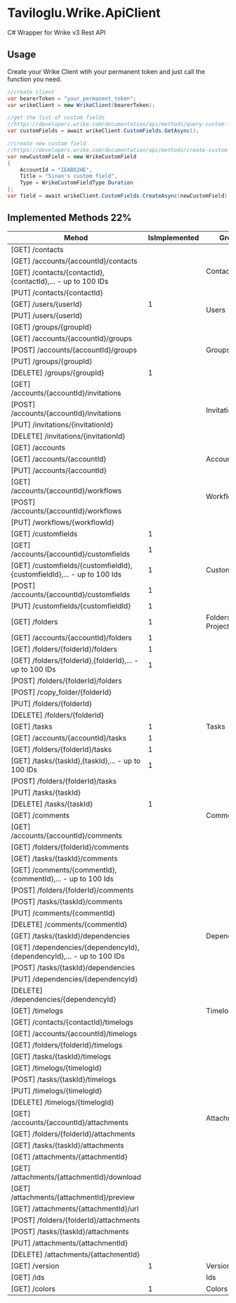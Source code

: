 # Taviloglu.Wrike.ApiClient
C# Wrapper for Wrike v3 Rest API

## Usage
Create your Wrike Client wtih your permanent token and just call the function you need.
```csharp
//create client
var bearerToken = "your_permanent_token";
var wrikeClient = new WrikeClient(bearerToken);

//get the list of custom fields
//https://developers.wrike.com/documentation/api/methods/query-custom-fields
var customFields = await wrikeClient.CustomFields.GetAsync();

//create new custom field
//https://developers.wrike.com/documentation/api/methods/create-custom-field
var newCustomField = new WrikeCustomField
{
    AccountId = "IEABX2HE",
    Title = "Sinan's custom field",
    Type = WrikeCustomFieldType.Duration
};
var field = await wrikeClient.CustomFields.CreateAsync(newCustomField);
```

## Implemented Methods 22%

<table class="tableizer-table">
<thead><tr class="tableizer-firstrow"><th>Mehod</th><th>IsImplemented</th><th>Group</th></tr></thead><tbody>
<tr>
                <td>[GET] /contacts</td>
                <td>&nbsp;</td>
                <td rowspan="4">Contacts</td>
            </tr>
            <tr>
                <td>[GET] /accounts/{accountId}/contacts</td>
                <td>&nbsp;</td>
            </tr>
            <tr>
                <td>[GET] /contacts/{contactId},{contactId},... - up to 100 IDs</td>
                <td>&nbsp;</td>
            </tr>
            <tr>
                <td>[PUT] /contacts/{contactId}</td>
                <td>&nbsp;</td>
            </tr>
 
 <tr><td>[GET] /users/{userId}</td><td>1</td><td rowspan="2">Users</td></tr>
 <tr><td>[PUT] /users/{userId}</td><td>&nbsp;</td></tr>
 <tr><td>[GET] /groups/{groupId}</td><td>&nbsp;</td><td rowspan="5">Groups</td></tr>
 <tr><td>[GET] /accounts/{accountId}/groups</td><td>&nbsp;</td></tr>
 <tr><td>[POST] /accounts/{accountId}/groups</td><td>&nbsp;</td></tr>
 <tr><td>[PUT] /groups/{groupId}</td><td>&nbsp;</td></tr>
 <tr><td>[DELETE] /groups/{groupId}</td><td>1</td></tr>
 <tr><td>[GET] /accounts/{accountId}/invitations</td><td>&nbsp;</td><td rowspan="4">Invitations</td></tr>
 <tr><td>[POST] /accounts/{accountId}/invitations</td><td>&nbsp;</td></tr>
 <tr><td>[PUT] /invitations/{invitationId}</td><td>&nbsp;</td></tr>
 <tr><td>[DELETE] /invitations/{invitationId}</td><td>&nbsp;</td></tr>
 <tr><td>[GET] /accounts</td><td>&nbsp;</td><td rowspan="3">Accounts</td></tr>
 <tr><td>[GET] /accounts/{accountId}</td><td>&nbsp;</td></tr>
 <tr><td>[PUT] /accounts/{accountId}</td><td>&nbsp;</td></tr>
 <tr><td>[GET] /accounts/{accountId}/workflows</td><td>&nbsp;</td><td rowspan="2">Workflows</td></tr>
 <tr><td>[POST] /accounts/{accountId}/workflows</td><td>&nbsp;</td></tr>
 <tr><td>[PUT] /workflows/{workflowId}</td><td>&nbsp;</td></tr>
 <tr><td>[GET] /customfields</td><td>1</td><td rowspan="5">Custom Fields</td></tr>
 <tr><td>[GET] /accounts/{accountId}/customfields</td><td>1</td></tr>
 <tr><td>[GET] /customfields/{customfieldId},{customfieldId},... - up to 100 Ids</td><td>1</td></tr>
 <tr><td>[POST] /accounts/{accountId}/customfields</td><td>1</td></tr>
 <tr><td>[PUT] /customfields/{customfieldId}</td><td>1</td></tr>
 <tr><td>[GET] /folders</td><td>1</td><td>Folders & Projects</td></tr>
 <tr><td>[GET] /accounts/{accountId}/folders</td><td>1</td><td>&nbsp;</td></tr>
 <tr><td>[GET] /folders/{folderId}/folders</td><td>1</td><td>&nbsp;</td></tr>
 <tr><td>[GET] /folders/{folderId},{folderId},... - up to 100 IDs</td><td>1</td><td>&nbsp;</td></tr>
 <tr><td>[POST] /folders/{folderId}/folders</td><td>&nbsp;</td><td>&nbsp;</td></tr>
 <tr><td>[POST] /copy_folder/{folderId}</td><td>&nbsp;</td><td>&nbsp;</td></tr>
 <tr><td>[PUT] /folders/{folderId}</td><td>&nbsp;</td><td>&nbsp;</td></tr>
 <tr><td>[DELETE] /folders/{folderId}</td><td>&nbsp;</td><td>&nbsp;</td></tr>
 <tr><td>[GET] /tasks</td><td>1</td><td>Tasks</td></tr>
 <tr><td>[GET] /accounts/{accountId}/tasks</td><td>1</td><td>&nbsp;</td></tr>
 <tr><td>[GET] /folders/{folderId}/tasks</td><td>1</td><td>&nbsp;</td></tr>
 <tr><td>[GET] /tasks/{taskId},{taskId},... - up to 100 IDs</td><td>1</td><td>&nbsp;</td></tr>
 <tr><td>[POST] /folders/{folderId}/tasks</td><td>&nbsp;</td><td>&nbsp;</td></tr>
 <tr><td>[PUT] /tasks/{taskId}</td><td>&nbsp;</td><td>&nbsp;</td></tr>
 <tr><td>[DELETE] /tasks/{taskId}</td><td>1</td><td>&nbsp;</td></tr>
 <tr><td>[GET] /comments</td><td>&nbsp;</td><td>Comments</td></tr>
 <tr><td>[GET] /accounts/{accountId}/comments</td><td>&nbsp;</td><td>&nbsp;</td></tr>
 <tr><td>[GET] /folders/{folderId}/comments</td><td>&nbsp;</td><td>&nbsp;</td></tr>
 <tr><td>[GET] /tasks/{taskId}/comments</td><td>&nbsp;</td><td>&nbsp;</td></tr>
 <tr><td>[GET] /comments/{commentId},{commentId},... - up to 100 Ids</td><td>&nbsp;</td><td>&nbsp;</td></tr>
 <tr><td>[POST] /folders/{folderId}/comments</td><td>&nbsp;</td><td>&nbsp;</td></tr>
 <tr><td>[POST] /tasks/{taskId}/comments</td><td>&nbsp;</td><td>&nbsp;</td></tr>
 <tr><td>[PUT] /comments/{commentId}</td><td>&nbsp;</td><td>&nbsp;</td></tr>
 <tr><td>[DELETE] /comments/{commentId}</td><td>&nbsp;</td><td>&nbsp;</td></tr>
 <tr><td>[GET] /tasks/{taskId}/dependencies</td><td>&nbsp;</td><td>Dependencies</td></tr>
 <tr><td>[GET] /dependencies/{dependencyId},{dependencyId},... - up to 100 IDs</td><td>&nbsp;</td><td>&nbsp;</td></tr>
 <tr><td>[POST] /tasks/{taskId}/dependencies</td><td>&nbsp;</td><td>&nbsp;</td></tr>
 <tr><td>[PUT] /dependencies/{dependencyId}</td><td>&nbsp;</td><td>&nbsp;</td></tr>
 <tr><td>[DELETE] /dependencies/{dependencyId}</td><td>&nbsp;</td><td>&nbsp;</td></tr>
 <tr><td>[GET] /timelogs</td><td>&nbsp;</td><td>Timelogs</td></tr>
 <tr><td>[GET] /contacts/{contactId}/timelogs</td><td>&nbsp;</td><td>&nbsp;</td></tr>
 <tr><td>[GET] /accounts/{accountId}/timelogs</td><td>&nbsp;</td><td>&nbsp;</td></tr>
 <tr><td>[GET] /folders/{folderId}/timelogs</td><td>&nbsp;</td><td>&nbsp;</td></tr>
 <tr><td>[GET] /tasks/{taskId}/timelogs</td><td>&nbsp;</td><td>&nbsp;</td></tr>
 <tr><td>[GET] /timelogs/{timelogId}</td><td>&nbsp;</td><td>&nbsp;</td></tr>
 <tr><td>[POST] /tasks/{taskId}/timelogs</td><td>&nbsp;</td><td>&nbsp;</td></tr>
 <tr><td>[PUT] /timelogs/{timelogId}</td><td>&nbsp;</td><td>&nbsp;</td></tr>
 <tr><td>[DELETE] /timelogs/{timelogId}</td><td>&nbsp;</td><td>&nbsp;</td></tr>
 <tr><td>[GET] /accounts/{accountId}/attachments</td><td>&nbsp;</td><td>Attachments</td></tr>
 <tr><td>[GET] /folders/{folderId}/attachments </td><td>&nbsp;</td><td>&nbsp;</td></tr>
 <tr><td>[GET] /tasks/{taskId}/attachments</td><td>&nbsp;</td><td>&nbsp;</td></tr>
 <tr><td>[GET] /attachments/{attachmentId}</td><td>&nbsp;</td><td>&nbsp;</td></tr>
 <tr><td>[GET] /attachments/{attachmentId}/download</td><td>&nbsp;</td><td>&nbsp;</td></tr>
 <tr><td>[GET] /attachments/{attachmentId}/preview </td><td>&nbsp;</td><td>&nbsp;</td></tr>
 <tr><td>[GET] /attachments/{attachmentId}/url</td><td>&nbsp;</td><td>&nbsp;</td></tr>
 <tr><td>[POST] /folders/{folderId}/attachments</td><td>&nbsp;</td><td>&nbsp;</td></tr>
 <tr><td>[POST] /tasks/{taskId}/attachments</td><td>&nbsp;</td><td>&nbsp;</td></tr>
 <tr><td>[PUT] /attachments/{attachmentId}</td><td>&nbsp;</td><td>&nbsp;</td></tr>
 <tr><td>[DELETE] /attachments/{attachmentId}</td><td>&nbsp;</td><td>&nbsp;</td></tr>
 <tr><td>[GET] /version</td><td>1</td><td>Version</td></tr>
 <tr><td>[GET] /ids</td><td>&nbsp;</td><td>Ids</td></tr>
 <tr><td>[GET] /colors</td><td>1</td><td>Colors</td></tr>
</tbody></table>
